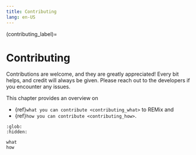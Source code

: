 ```yaml
---
title: Contributing
lang: en-US
---
```


(contributing_label)=

# Contributing

Contributions are welcome, and they are greatly appreciated!
Every bit helps, and credit will always be given.
Please reach out to the developers if you encounter any issues.

This chapter provides an overview on

- {ref}`what you can contribute <contributing_what>` to REMix and
- {ref}`how you can contribute <contributing_how>`.

```{toctree}
:glob:
:hidden:

what
how
```